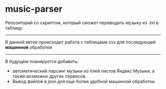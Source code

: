 # music-parser
Репозиторий со скриптом, который сможет переводить музыку из .txt в таблицу

***

В данной ветке происходит работа с таблицами csv для последующей **машинной** обработки

***

В будущем планируется добавить:
- автоматический парсинг музыки из плей листов Яндекс Музыки, а также возможно других сервисов.
- Вывод файлов в json для еще более удобной машинной обработки